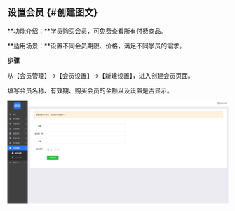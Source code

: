 ## 设置会员 {#创建图文}

**功能介绍：**学员购买会员，可免费查看所有付费商品。

**适用场景：**设置不同会员期限、价格，满足不同学员的需求。

**步骤**

从【会员管理】→【会员设置】→【新建设置】，进入创建会员页面。

填写会员名称、有效期、购买会员的金额以及设置是否显示。

![](/assets/会员.png)

